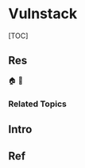 # Vulnstack

[TOC]



## Res
🏠 
🚧 


### Related Topics



## Intro



## Ref
[🤔 红日靶场(vulnstack)一 超全面详细的渗透测试学习笔记 | CSDN]: http://t.csdnimg.cn/34Ua7

